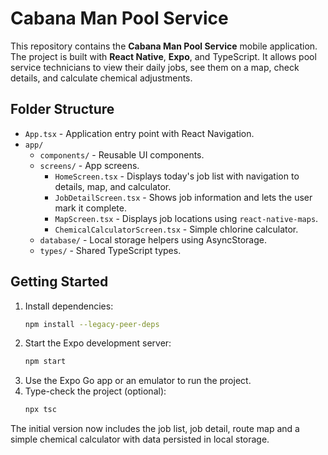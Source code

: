 # Cabana Man Pool Service

This repository contains the **Cabana Man Pool Service** mobile application. The project is built with **React Native**, **Expo**, and TypeScript. It allows pool service technicians to view their daily jobs, see them on a map, check details, and calculate chemical adjustments.

## Folder Structure

- `App.tsx` - Application entry point with React Navigation.
- `app/`
  - `components/` - Reusable UI components.
  - `screens/` - App screens.
    - `HomeScreen.tsx` - Displays today's job list with navigation to details, map, and calculator.
    - `JobDetailScreen.tsx` - Shows job information and lets the user mark it complete.
    - `MapScreen.tsx` - Displays job locations using `react-native-maps`.
    - `ChemicalCalculatorScreen.tsx` - Simple chlorine calculator.
  - `database/` - Local storage helpers using AsyncStorage.
  - `types/` - Shared TypeScript types.

## Getting Started

1. Install dependencies:
   ```bash
   npm install --legacy-peer-deps
   ```
2. Start the Expo development server:
   ```bash
   npm start
   ```
3. Use the Expo Go app or an emulator to run the project.
4. Type-check the project (optional):
   ```bash
   npx tsc
   ```

The initial version now includes the job list, job detail, route map and a simple chemical calculator with data persisted in local storage.

